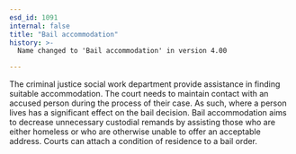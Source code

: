 ```yaml
---
esd_id: 1091
internal: false
title: "Bail accommodation"
history: >-
  Name changed to 'Bail accommodation' in version 4.00

---
```


The criminal justice social work department provide assistance in finding suitable accommodation. The court needs to maintain contact with an accused person during the process of their case. As such, where a person lives has a significant effect on the bail decision. Bail accommodation aims to decrease unnecessary custodial remands by assisting those who are either homeless or who are otherwise unable to offer an acceptable address. Courts can attach a condition of residence to a bail order.

